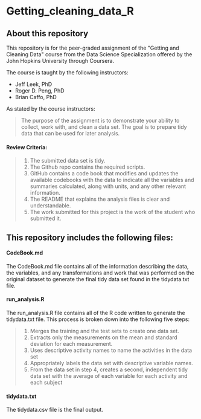 # Getting_cleaning_data_R
## About this repository

This repository is for the peer-graded assignment of the "Getting and Cleaning Data" course from the Data Science Specialization offered by the John Hopkins University through Coursera. 

The course is taught by the following instructors: 
  - Jeff Leek, PhD
  - Roger D. Peng, PhD
  - Brian Caffo, PhD

As stated by the course instructors:
> The purpose of the assignment is to demonstrate your ability to collect, work with, and clean a data set. The goal is to prepare tidy data that can be used for later analysis.

#### Review Criteria:
> 1. The submitted data set is tidy. 
> 2. The Github repo contains the required scripts.
> 3. GitHub contains a code book that modifies and updates the available codebooks with the data to indicate all the variables and summaries calculated, along with units, and any other relevant information.
> 4. The README that explains the analysis files is clear and understandable.
> 5. The work submitted for this project is the work of the student who submitted it.

## This repository includes the following files: 

#### CodeBook.md
The CodeBook.md file contains all of the information describing the data, the variables, and any transformations and work that was performed on the original dataset to generate the final tidy data set found in the tidydata.txt file. 

#### run_analysis.R
The run_analysis.R file contains all of the R code written to generate the tidydata.txt file. This process is broken down into the following five steps: 

> 1. Merges the training and the test sets to create one data set.
> 2. Extracts only the measurements on the mean and standard deviation for each measurement. 
> 3. Uses descriptive activity names to name the activities in the data set
> 4. Appropriately labels the data set with descriptive variable names. 
> 5. From the data set in step 4, creates a second, independent tidy data set with the average of each variable for each activity and each subject

#### tidydata.txt
The tidydata.csv file is the final output. 

